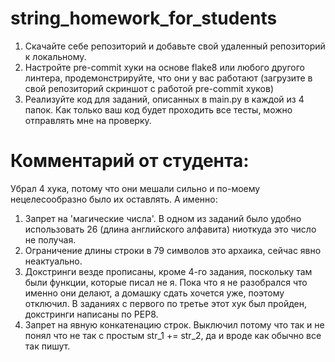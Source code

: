 # string_homework_for_students
1) Скачайте себе репозиторий и добавьте свой удаленный репозиторий к локальному.
2) Настройте pre-commit хуки на основе flake8 или любого другого линтера, продемонстрируйте, что они у вас работают (загрузите в свой репозиторий скриншот с работой pre-commit хуков)
3) Реализуйте код для заданий, описанных в main.py в каждой из 4 папок. Как только ваш код будет проходить все тесты, можно отправлять мне на проверку. 

# Комментарий от студента:
Убрал 4 хука, потому что они мешали сильно и по-моему нецелесообразно было их оставлять. А именно:
1. Запрет на 'магические числа'. В одном из заданий было удобно использовать 26 (длина английского алфавита) 
ниоткуда это число не получая.
2. Ограничение длины строки в 79 символов это архаика, сейчас явно неактуально.
3. Докстринги везде прописаны, кроме 4-го задания, поскольку там были функции, которые писал не я. Пока что я не
разобрался что именно они делают, а домашку сдать хочется уже, поэтому отключил. В заданиях с первого по третье
этот хук был пройден, докстринги написаны по PEP8.
4. Запрет на явную конкатенацию строк. Выключил потому что так и не понял что не так с простым str_1 += str_2, да и
вроде как обычно все так пишут.